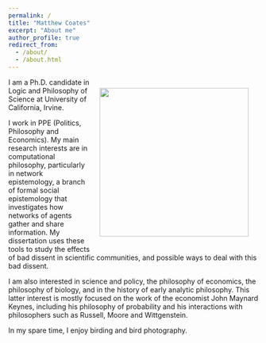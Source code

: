 ```yaml
---
permalink: /
title: "Matthew Coates"
excerpt: "About me"
author_profile: true
redirect_from: 
  - /about/
  - /about.html
---
```

<img align="right" width="300" height="300" src="{{matthewncoates.github.io}}/images/profile.png" hspace="20" vspace="20">

I am a Ph.D. candidate in Logic and Philosophy of Science at University of California, Irvine.

I work in PPE (Politics, Philosophy and Economics). My main research interests are in computational philosophy, particularly in network epistemology, a branch of formal social epistemology that investigates how networks of agents gather and share information. My dissertation uses these tools to study the effects of bad dissent in scientific communities, and possible ways to deal with this bad dissent. 

I am also interested in science and policy, the philosophy of economics, the philosophy of biology, and in the history of early analytic philosophy. This latter interest is mostly focused on the work of the economist John Maynard Keynes, including his philosophy of probability and his interactions with philosophers such as Russell, Moore and Wittgenstein.

In my spare time, I enjoy birding and bird photography. 

